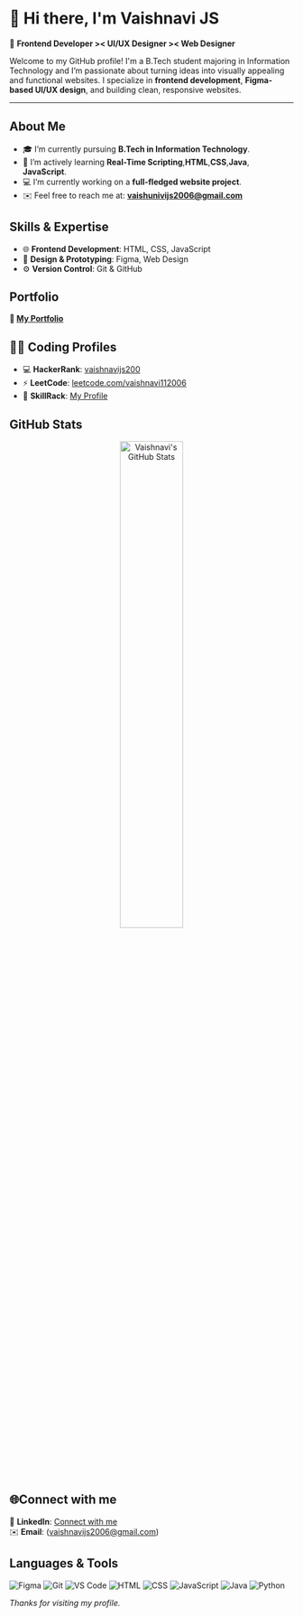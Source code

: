 # 👋 Hi there, I'm Vaishnavi JS 

🎨 **Frontend Developer >< UI/UX Designer >< Web Designer**

Welcome to my GitHub profile! I'm a B.Tech student majoring in Information Technology and I’m passionate about turning ideas into visually appealing and functional websites. I specialize in **frontend development**, **Figma-based UI/UX design**, and building clean, responsive websites.

---

## About Me

- 🎓 I’m currently pursuing **B.Tech in Information Technology**.
- 🌱 I’m actively learning **Real-Time Scripting**,**HTML**,**CSS**,**Java**, **JavaScript**.
- 💻 I’m currently working on a **full-fledged website project**.
- ✉️ Feel free to reach me at: **vaishunivijs2006@gmail.com**

## Skills & Expertise

- 🌐 **Frontend Development**: HTML, CSS, JavaScript
- 🎨 **Design & Prototyping**: Figma, Web Design
- ⚙️ **Version Control**: Git & GitHub

## Portfolio
 
**🔗 [My Portfolio](https://www.figma.com/proto/4mYE0vDI2ypNKBAsdICAvi/Untitled?node-id=1-15&starting-point-node-id=1%3A15&t=jguuFp8wzOEvSwpg-1)**  

## 👩‍💻 Coding Profiles

- 💻 **HackerRank**: [vaishnavijs200](https://www.hackerrank.com/profile/vaishnavijs200)  
- ⚡ **LeetCode**: [leetcode.com/vaishnavi112006](https://leetcode.com/vaishnavi112006)  
- 🧠 **SkillRack**: [My Profile](http://www.skillrack.com/profile/532504/af5f30537fe42e3de8f2df2f37b5be9707e8659d)

## GitHub Stats

<p align="center">
  <img 
    src="https://github-readme-stats.vercel.app/api?username=vaishnavi-vaishnavi&show_icons=true&count_private=true&theme=gradient&border_radius=10&hide=prs,contribs&hide_border=false" 
    width="47%"
    alt="Vaishnavi's GitHub Stats" />
</p>

## 🌐Connect with me

📌 **LinkedIn**: [Connect with me](https://www.linkedin.com/in/vaishnavi-js200611?utm_source=share&utm_campaign=share_via&utm_content=profile&utm_medium=android_app)  
✉️ **Email**: (vaishnavijs2006@gmail.com)

## Languages & Tools

![Figma](https://img.shields.io/badge/Figma-F24E1E?style=for-the-badge&logo=figma&logoColor=white)
![Git](https://img.shields.io/badge/Git-F05032?style=for-the-badge&logo=git&logoColor=white)
![VS Code](https://img.shields.io/badge/VS%20Code-007ACC?style=for-the-badge&logo=visual-studio-code&logoColor=white)
![HTML](https://img.shields.io/badge/HTML-E34F26?style=for-the-badge&logo=html5&logoColor=white)
![CSS](https://img.shields.io/badge/CSS-1572B6?style=for-the-badge&logo=css3&logoColor=white)
![JavaScript](https://img.shields.io/badge/JavaScript-FFD43B?style=for-the-badge&logo=javascript&logoColor=black)
![Java](https://img.shields.io/badge/Java-007396?style=for-the-badge&logo=java&logoColor=white)
![Python](https://img.shields.io/badge/Python-3776AB?style=for-the-badge&logo=python&logoColor=white)

 *Thanks for visiting my profile.*
